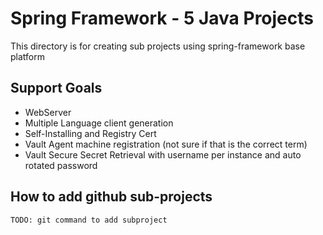 # Spring Framework - 5   Java Projects

This directory is for creating sub projects using spring-framework base platform


## Support Goals

- WebServer
- Multiple Language client generation
- Self-Installing and Registry Cert
- Vault Agent machine registration (not sure if that is the correct term)
- Vault Secure Secret Retrieval with username per instance and auto rotated password

## How to add github sub-projects

```TODO: git command to add subproject``` 